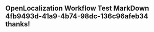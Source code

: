 <properties
ms.topic="hero-topic"
ms.test1="hero-topic"
ms.test2="test"/>

## OpenLocalization Workflow Test MarkDown 4fb9493d-41a9-4b74-98dc-136c96afeb34 thanks!
